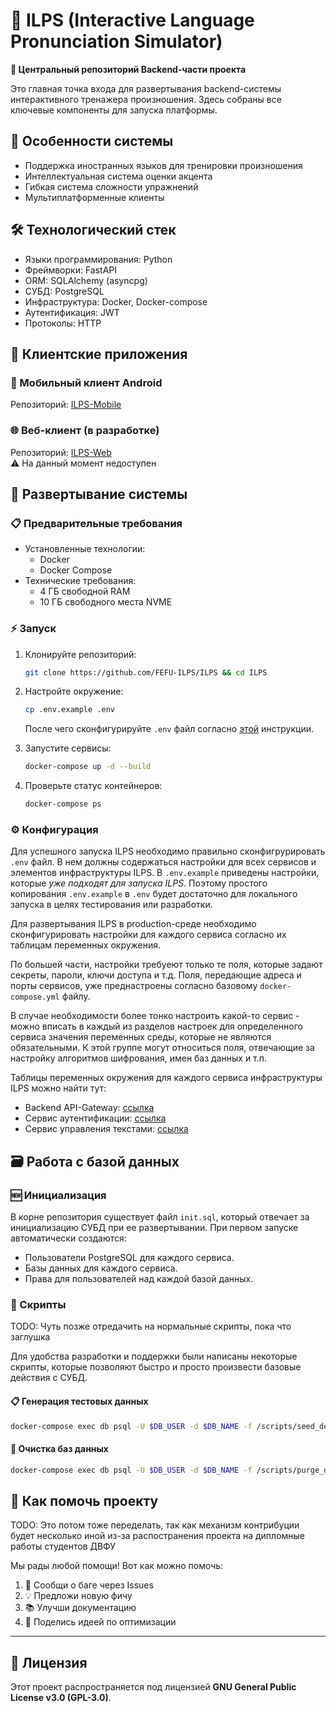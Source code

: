 # 🎤 ILPS (Interactive Language Pronunciation Simulator)  

**🚀 Центральный репозиторий Backend-части проекта**  

Это главная точка входа для развертывания backend-системы интерактивного тренажера произношения. Здесь собраны все ключевые компоненты для запуска платформы.  

## 🌟 Особенности системы

- Поддержка иностранных языков для тренировки произношения
- Интеллектуальная система оценки акцента
- Гибкая система сложности упражнений
- Мультиплатформенные клиенты

## 🛠 Технологический стек  

- Языки программирования: Python
- Фреймворки: FastAPI
- ORM: SQLAlchemy (asyncpg)
- СУБД: PostgreSQL
- Инфраструктура: Docker, Docker-compose
- Аутентификация: JWT
- Протоколы: HTTP

## 🧩 Клиентские приложения

### 📱 Мобильный клиент Android

Репозиторий: [ILPS-Mobile](https://github.com/FEFU-ILPS/client-mobile)  

### 🌐 Веб-клиент (в разработке)

Репозиторий: [ILPS-Web](#)  
⚠️ На данный момент недоступен

## 🚀 Развертывание системы

### 📋 Предварительные требования

- Установленные технологии:
  - Docker
  - Docker Compose
- Технические требования:
  - 4 ГБ свободной RAM
  - 10 ГБ свободного места NVME
  
### ⚡️ Запуск

1. Клонируйте репозиторий:  

    ```bash
    git clone https://github.com/FEFU-ILPS/ILPS && cd ILPS
    ```

2. Настройте окружение:

    ```bash
    cp .env.example .env
    ```

    После чего сконфигурируйте `.env` файл согласно [этой](#%EF%B8%8F-конфигурация) инструкции.

3. Запустите сервисы:

   ```bash
   docker-compose up -d --build
   ```

4. Проверьте статус контейнеров:

    ```bash
    docker-compose ps
    ```

### ⚙️ Конфигурация

Для успешного запуска ILPS необходимо правильно сконфигрурировать `.env` файл.
В нем должны содержаться настройки для всех сервисов и элементов инфраструктуры ILPS. В `.env.example` приведены настройки, которые *уже подходят для запуска ILPS*. Поэтому простого копирования `.env.example` в `.env` будет достаточно для локального запуска в целях тестирования или разработки.

Для развертывания ILPS в production-среде необходимо сконфигурировать настройки для каждого сервиса согласно их таблицам переменных окружения.

По большей части, настройки требуеют только те поля, которые задают секреты, пароли, ключи доступа и т.д. Поля, передающие адреса и порты сервисов, уже преднастроены согласно базовому `docker-compose.yml` файлу.

В случае необходимости более тонко настроить какой-то сервис - можно вписать в каждый из разделов настроек для определенного сервиса значения переменных среды, которые не являются обязательными. К этой группе могут относиться поля, отвечающие за настройку алгоритмов шифрования, имен баз данных и т.п.

Таблицы переменных окружения для каждого сервиса инфраструктуры ILPS можно найти тут:

- Backend API-Gateway: [ссылка](https://github.com/FEFU-ILPS/api-gateway?tab=readme-ov-file#конфигурация)
- Сервис аутентификации: [ссылка](https://github.com/FEFU-ILPS/service-auth)
- Сервис управления текстами: [ссылка](https://github.com/FEFU-ILPS/service-texts)

## 🗃 Работа с базой данных

### 🆕 Инициализация

В корне репозитория существует файл `init.sql`, который отвечает за инициализацию СУБД при ее развертывании.
При первом запуске автоматически создаются:

- Пользователи PostgreSQL для каждого сервиса.
- Базы данных для каждого сервиса.
- Права для пользователей над каждой базой данных.

### 📜 Скрипты

TODO: Чуть позже отредачить на нормальные скрипты, пока что заглушка

Для удобства разработки и поддержки были написаны некоторые скрипты, которые позволяют быстро и просто произвести базовые действия с СУБД.

#### 📋 Генерация тестовых данных

```bash
docker-compose exec db psql -U $DB_USER -d $DB_NAME -f /scripts/seed_demo_data.sql
```

#### 🌱 Очистка баз данных

```bash
docker-compose exec db psql -U $DB_USER -d $DB_NAME -f /scripts/purge_db.sql
```

## 🤝 Как помочь проекту

TODO: Это потом тоже переделать, так как механизм контрибуции будет несколько иной из-за распостранения проекта на дипломные работы студентов ДВФУ

Мы рады любой помощи! Вот как можно помочь:

1. 🐞 Сообщи о баге через Issues
2. 💡 Предложи новую фичу
3. 📚 Улучши документацию
4. 🚀 Поделись идеей по оптимизации

---

## 📜 Лицензия

Этот проект распространяется под лицензией **GNU General Public License v3.0 (GPL-3.0)**.

